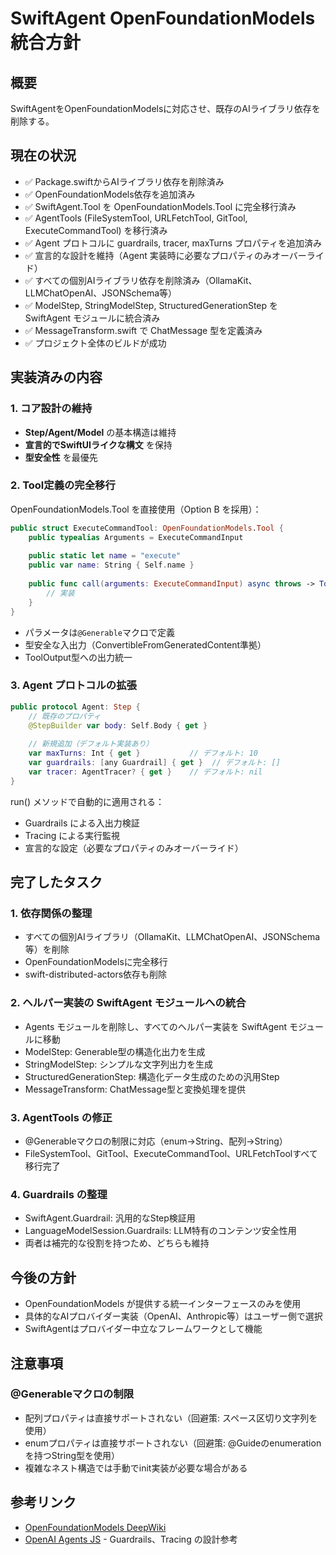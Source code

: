 # SwiftAgent OpenFoundationModels 統合方針

## 概要
SwiftAgentをOpenFoundationModelsに対応させ、既存のAIライブラリ依存を削除する。

## 現在の状況
- ✅ Package.swiftからAIライブラリ依存を削除済み
- ✅ OpenFoundationModels依存を追加済み
- ✅ SwiftAgent.Tool を OpenFoundationModels.Tool に完全移行済み
- ✅ AgentTools (FileSystemTool, URLFetchTool, GitTool, ExecuteCommandTool) を移行済み
- ✅ Agent プロトコルに guardrails, tracer, maxTurns プロパティを追加済み
- ✅ 宣言的な設計を維持（Agent 実装時に必要なプロパティのみオーバーライド）
- ✅ すべての個別AIライブラリ依存を削除済み（OllamaKit、LLMChatOpenAI、JSONSchema等）
- ✅ ModelStep, StringModelStep, StructuredGenerationStep を SwiftAgent モジュールに統合済み
- ✅ MessageTransform.swift で ChatMessage 型を定義済み
- ✅ プロジェクト全体のビルドが成功

## 実装済みの内容

### 1. コア設計の維持
- **Step/Agent/Model** の基本構造は維持
- **宣言的でSwiftUIライクな構文** を保持
- **型安全性** を最優先

### 2. Tool定義の完全移行
OpenFoundationModels.Tool を直接使用（Option B を採用）：
```swift
public struct ExecuteCommandTool: OpenFoundationModels.Tool {
    public typealias Arguments = ExecuteCommandInput
    
    public static let name = "execute"
    public var name: String { Self.name }
    
    public func call(arguments: ExecuteCommandInput) async throws -> ToolOutput {
        // 実装
    }
}
```

- パラメータは`@Generable`マクロで定義
- 型安全な入出力（ConvertibleFromGeneratedContent準拠）
- ToolOutput型への出力統一

### 3. Agent プロトコルの拡張
```swift
public protocol Agent: Step {
    // 既存のプロパティ
    @StepBuilder var body: Self.Body { get }
    
    // 新規追加（デフォルト実装あり）
    var maxTurns: Int { get }           // デフォルト: 10
    var guardrails: [any Guardrail] { get }  // デフォルト: []
    var tracer: AgentTracer? { get }    // デフォルト: nil
}
```

run() メソッドで自動的に適用される：
- Guardrails による入出力検証
- Tracing による実行監視
- 宣言的な設定（必要なプロパティのみオーバーライド）

## 完了したタスク

### 1. 依存関係の整理
- すべての個別AIライブラリ（OllamaKit、LLMChatOpenAI、JSONSchema等）を削除
- OpenFoundationModelsに完全移行
- swift-distributed-actors依存も削除

### 2. ヘルパー実装の SwiftAgent モジュールへの統合
- Agents モジュールを削除し、すべてのヘルパー実装を SwiftAgent モジュールに移動
- ModelStep: Generable型の構造化出力を生成
- StringModelStep: シンプルな文字列出力を生成
- StructuredGenerationStep: 構造化データ生成のための汎用Step
- MessageTransform: ChatMessage型と変換処理を提供

### 3. AgentTools の修正
- @Generableマクロの制限に対応（enum→String、配列→String）
- FileSystemTool、GitTool、ExecuteCommandTool、URLFetchToolすべて移行完了

### 4. Guardrails の整理
- SwiftAgent.Guardrail: 汎用的なStep検証用
- LanguageModelSession.Guardrails: LLM特有のコンテンツ安全性用
- 両者は補完的な役割を持つため、どちらも維持

## 今後の方針
- OpenFoundationModels が提供する統一インターフェースのみを使用
- 具体的なAIプロバイダー実装（OpenAI、Anthropic等）はユーザー側で選択
- SwiftAgentはプロバイダー中立なフレームワークとして機能

## 注意事項

### @Generableマクロの制限
- 配列プロパティは直接サポートされない（回避策: スペース区切り文字列を使用）
- enumプロパティは直接サポートされない（回避策: @Guideのenumerationを持つString型を使用）
- 複雑なネスト構造では手動でinit実装が必要な場合がある

## 参考リンク
- [OpenFoundationModels DeepWiki](https://deepwiki.com/1amageek/OpenFoundationModels)
- [OpenAI Agents JS](https://deepwiki.com/openai/openai-agents-js) - Guardrails、Tracing の設計参考